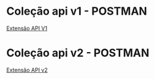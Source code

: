 # Coleção api v1 - POSTMAN

[Extensão API V1](https://github.com/user-attachments/files/20873175/Extensao.API.postman_collection.json)


# Coleção api v2 - POSTMAN

[Extensão API v2](https://github.com/user-attachments/files/21110325/extensao_doc_v2_api.json)
